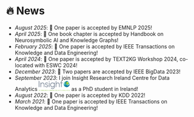 # 🔥 News
- *August 2025*: 🎉 One paper is accepted by EMNLP 2025! 
- *April 2025*: 🎉 One book chapter is accepted by Handbook on Neurosymbolic AI and Knowledge Graphs! 
- *February 2025*: 🎉 One paper is accepted by IEEE Transactions on Knowledge and Data Engineering! 
- *April 2024*: 🎉 One paper is accepted by TEXT2KG Workshop 2024, co-located with ESWC 2024! 
- *December 2023*: 🎉 Two papers are accepted by IEEE BigData 2023! 
- *September 2023*: I join Insight Research Ireland Centre for Data Analytics <img src='./images/INSIGHT LOGO.png' style='width: 6em;'> as a PhD student in Ireland! 
- *August 2022*: 🎉 One paper is accepted by KDD 2022! 
- *March 2021*: 🎉 One paper is accepted by IEEE Transactions on Knowledge and Data Engineering! 
